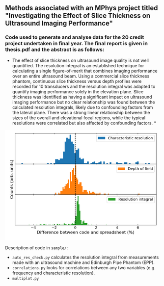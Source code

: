 ## Methods associated with an MPhys project titled "Investigating the Effect of Slice Thickness on Ultrasound Imaging Performance"

### Code used to generate and analyse data for the 20 credit project undertaken in final year. The final report is given in thesis.pdf and the abstract is as follows:

* The effect of slice thickness on ultrasound image quality is not well quantified. The resolution integral is an established technique for calculating a single figure-of-merit that combines imaging performance over an entire ultrasound beam. Using a commercial slice thickness phantom, continuous slice thickness versus depth profiles were recorded for 10 transducers and the resolution integral was adapted to quantify imaging performance solely in the elevation plane. Slice thickness was identified as having a significant impact on ultrasound imaging performance but no clear relationship was found between the calculated resolution integrals, likely due to confounding factors from the lateral plane. There was a strong linear relationship between the sizes of the overall and elevational focal regions, while the typical resolutions were correlated but also affected by confounding factors. *

![The performance of the code in .](nice_results/codehists.png)

Description of code in `sample/`:
* `auto_res_check.py` calculates the resolution integral from measurements made with an ultrasound machine and Edinburgh Pipe Phantom (EPP).
* `correlations.py` looks for correlations between any two variables (e.g. frequency and characteristic resolution).
* `multiplot.py` 